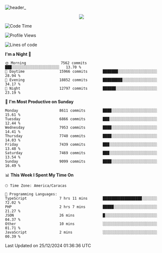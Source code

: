 ![header_](https://github.com/user-attachments/assets/4010d822-ccdc-4198-b608-18c773338d18)


<p align="center">
  <a href="http://www.github.com/thevacs">
    <img src="https://github-readme-streak-stats.herokuapp.com/?user=thevacs&stroke=ffffff&background=1c1917&ring=0891b2&fire=0891b2&currStreakNum=ffffff&currStreakLabel=0891b2&sideNums=ffffff&sideLabels=ffffff&dates=ffffff&hide_border=true" />
  </a>
</p>

<!--START_SECTION:waka-->
![Code Time](http://img.shields.io/badge/Code%20Time-3%2C267%20hrs%2037%20mins-blue)

![Profile Views](http://img.shields.io/badge/Profile%20Views-0-blue)

![Lines of code](https://img.shields.io/badge/From%20Hello%20World%20I%27ve%20Written-5.2%20million%20lines%20of%20code-blue)

**I'm a Night 🦉** 

```text
🌞 Morning                7562 commits        ███░░░░░░░░░░░░░░░░░░░░░░   13.70 % 
🌆 Daytime                15966 commits       ███████░░░░░░░░░░░░░░░░░░   28.94 % 
🌃 Evening                18852 commits       █████████░░░░░░░░░░░░░░░░   34.17 % 
🌙 Night                  12797 commits       ██████░░░░░░░░░░░░░░░░░░░   23.19 % 
```
📅 **I'm Most Productive on Sunday** 

```text
Monday                   8611 commits        ████░░░░░░░░░░░░░░░░░░░░░   15.61 % 
Tuesday                  6866 commits        ███░░░░░░░░░░░░░░░░░░░░░░   12.44 % 
Wednesday                7953 commits        ████░░░░░░░░░░░░░░░░░░░░░   14.41 % 
Thursday                 7740 commits        ████░░░░░░░░░░░░░░░░░░░░░   14.03 % 
Friday                   7439 commits        ███░░░░░░░░░░░░░░░░░░░░░░   13.48 % 
Saturday                 7469 commits        ███░░░░░░░░░░░░░░░░░░░░░░   13.54 % 
Sunday                   9099 commits        ████░░░░░░░░░░░░░░░░░░░░░   16.49 % 
```


📊 **This Week I Spent My Time On** 

```text
🕑︎ Time Zone: America/Caracas

💬 Programming Languages: 
TypeScript               7 hrs 11 mins       ██████████████████░░░░░░░   72.02 % 
PHP                      2 hrs 7 mins        █████░░░░░░░░░░░░░░░░░░░░   21.27 % 
JSON                     26 mins             █░░░░░░░░░░░░░░░░░░░░░░░░   04.37 % 
Other                    10 mins             ░░░░░░░░░░░░░░░░░░░░░░░░░   01.71 % 
JavaScript               2 mins              ░░░░░░░░░░░░░░░░░░░░░░░░░   00.39 % 
```


 Last Updated on 25/12/2024 01:36:36 UTC
<!--END_SECTION:waka-->
